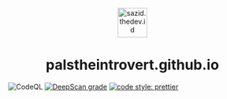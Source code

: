 <p align="center">
  <a href="https://sazid.thedev.id">
    <img src="https://cdn.statically.io/avatar/shape=circle/Sazid" alt="sazid.thedev.id" height="60"/>
  </a>
</p>
<h1 align="center">palstheintrovert.github.io</h1>

![CodeQL](https://github.com/palstheintrovert/palstheintrovert.github.io/workflows/CodeQL/badge.svg)
[![DeepScan grade](https://deepscan.io/api/teams/11871/projects/14810/branches/284091/badge/grade.svg)](https://deepscan.io/dashboard#view=project&tid=11871&pid=14810&bid=284091)
[![code style: prettier](https://img.shields.io/badge/code_style-prettier-ff69b4.svg?style=flat-square)](https://github.com/prettier/prettier)
